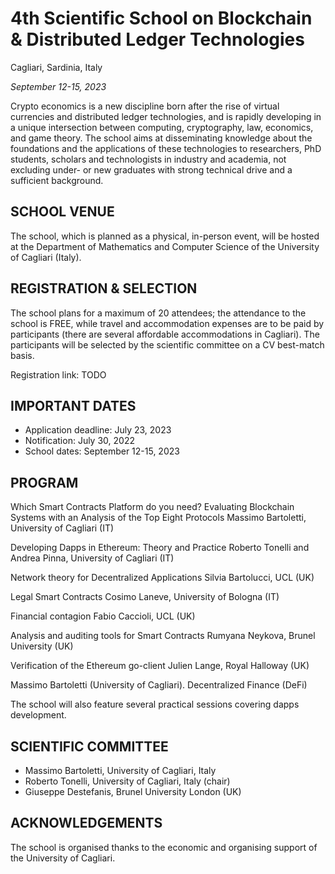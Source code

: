 # 4th Scientific School on Blockchain & Distributed Ledger Technologies

Cagliari, Sardinia, Italy

*September 12-15, 2023*

Crypto economics is a new discipline born after the rise of virtual currencies and distributed ledger technologies, and is rapidly developing in a unique intersection between computing, cryptography,  law,
economics, and game theory. The school aims at disseminating  knowledge about the foundations and the applications of these technologies to researchers, PhD students, scholars and technologists in industry and academia, not excluding under- or new graduates with strong technical drive and a sufficient background.


## SCHOOL VENUE

The school, which is planned as a physical, in-person event, will be hosted at the Department of Mathematics and Computer Science of the University of Cagliari (Italy).


## REGISTRATION & SELECTION

The school plans for a maximum of 20 attendees; the attendance to the
school is FREE, while travel and accommodation expenses are to be paid  by
participants (there are several affordable accommodations in Cagliari). 
The participants will be selected by the scientific  committee on a CV best-match basis.

Registration link:
TODO


## IMPORTANT DATES

- Application deadline: July 23, 2023
- Notification: July 30, 2022
- School dates: September 12-15, 2023

## PROGRAM

Which Smart Contracts Platform do you need? Evaluating Blockchain Systems with an Analysis of the Top Eight Protocols
Massimo Bartoletti, University of Cagliari (IT)

Developing Dapps in Ethereum: Theory and Practice
Roberto Tonelli and Andrea Pinna, University of Cagliari (IT)

Network theory for Decentralized Applications
Silvia Bartolucci, UCL (UK)

Legal Smart Contracts
Cosimo Laneve, University of Bologna (IT)

Financial contagion
Fabio Caccioli, UCL (UK)

Analysis and auditing tools for Smart Contracts
Rumyana Neykova, Brunel University (UK)

Verification of the Ethereum go-client 
Julien Lange, Royal Halloway (UK)

Massimo Bartoletti (University of Cagliari). 
Decentralized Finance (DeFi)

The school will also feature several practical sessions covering dapps development. 


## SCIENTIFIC COMMITTEE

- Massimo Bartoletti, University of Cagliari, Italy
- Roberto Tonelli, University of Cagliari, Italy (chair)
- Giuseppe Destefanis, Brunel University London (UK)


## ACKNOWLEDGEMENTS

The school is organised thanks to the economic and organising support of
the University of Cagliari.
